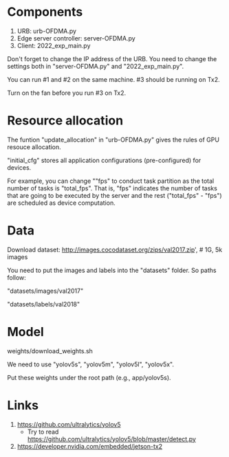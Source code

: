 # Components

1. URB: urb-OFDMA.py
2. Edge server controller: server-OFDMA.py
3. Client: 2022_exp_main.py

Don't forget to change the IP address of the URB.  You need to change the settings both in "server-OFDMA.py" and "2022_exp_main.py".

You can run #1 and #2 on the same machine. #3 should be running on Tx2.

Turn on the fan before you run #3 on Tx2.

# Resource allocation
The funtion "update_allocation" in "urb-OFDMA.py" gives the rules of GPU resouce allocation.

"initial_cfg" stores all application configurations (pre-configured) for devices.

For example, you can change ""fps" to conduct task partition as the total number of tasks is "total_fps". That is, "fps" indicates the number of tasks that are going to be executed by the server and the rest ("total_fps" - "fps") are scheduled as device computation.


# Data
Download dataset: http://images.cocodataset.org/zips/val2017.zip',  # 1G, 5k images

You need to put the images and labels into the "datasets" folder. So paths follow:

"datasets/images/val2017"

"datasets/labels/val2018"

# Model
weights/download_weights.sh

We need to use "yolov5s", "yolov5m", "yolov5l", "yolov5x". 

Put these weights under the root path (e.g., app/yolov5s).

# Links
1. https://github.com/ultralytics/yolov5
   - Try to read https://github.com/ultralytics/yolov5/blob/master/detect.py
2. https://developer.nvidia.com/embedded/jetson-tx2
